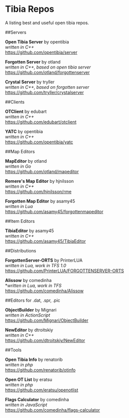 Tibia Repos
===========

A listing best and useful open tibia repos.

##Servers

**Open Tibia Server** by opentibia <br />
*written in C++* <br />
https://github.com/opentibia/server

**Forgotten Server** by otland <br />
*written in C++, based on open tibia server* <br />
https://github.com/otland/forgottenserver

**Crystal Server** by tryller <br />
*written in C++, based on forgotten server* <br />
https://github.com/tryller/crystalserver

##Clients

**OTClient** by edubart <br />
*written in C++* <br />
https://github.com/edubart/otclient

**YATC** by opentibia <br />
*written in C++* <br />
https://github.com/opentibia/yatc

##Map Editors

**MapEditor** by otland <br />
*written in Go* <br />
https://github.com/otland/mapeditor

**Remere's Map Editor** by hjnilsson <br />
*written in C++* <br />
https://github.com/hjnilsson/rme

**Forgotten Map Editor** by asamy45 <br />
*written in Lua* <br />
https://github.com/asamy45/forgottenmapeditor

##Item Editors

**TibiaEditor** by asamy45 <br />
*written in C++* <br />
https://github.com/asamy45/TibiaEditor

##Distributions

**ForgottenServer-ORTS** by PrinterLUA <br />
*written in Lua, work in TFS 1.0* <br />
https://github.com/PrinterLUA/FORGOTTENSERVER-ORTS

**Alissow** by comedinha <br />
**written in Lua, work in TFS* <br />
https://github.com/comedinha/Alissow

##Editors for .dat, .spr, .pic

**ObjectBuilder** by Mignari <br />
*written in ActionScript* <br />
https://github.com/Mignari/ObjectBuilder

**NewEditor** by dtroitskiy <br />
*written in C++* <br />
https://github.com/dtroitskiy/NewEditor

##Tools

**Open Tibia Info** by renatorib <br />
*written in php* <br />
https://github.com/renatorib/otinfo

**Open OT List** by eratsu <br />
*written in php* <br />
https://github.com/eratsu/openotlist

**Flags Calculator** by comedinha <br />
*written in JavaScript* <br />
https://github.com/comedinha/flags-calculator

